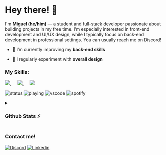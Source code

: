 <h1 align="left">Hey there! 👋</h1>
<p align="left">I'm <strong>Miguel (he/him)</strong> — a student and full-stack developer passionate about building projects in my free time. I’m especially interested in front-end development and UI/UX design, while I typically focus on back-end development in professional settings. You can usually reach me on Discord!</p>

- 🌱 I’m currently improving my **back-end skills**

- 🎨 I regularly experiment with **overall design**


<h3 align="left">My Skills:</h3>

<p align="left">
  <a href="https://github.com/miguelmnogueira/">
<img src="https://skillicons.dev/icons?i=html,js,css,react,tailwind" />
 </a>
&nbsp;&nbsp;&nbsp;&nbsp;
  <a href="https://github.com/miguelmnogueira/">
<img src="https://skillicons.dev/icons?i=nodejs,npm,express,mongodb" />
  </a>
&nbsp;&nbsp;&nbsp;&nbsp;
  <a href="https://github.com/miguelmnogueira/">
<img src="https://skillicons.dev/icons?i=figma,docker,git" />
  </a>
</p>

![status](https://api.statusbadges.me/badge/status/433364426586980373)
![playing](https://api.statusbadges.me/badge/playing/433364426586980373)
![vscode](https://api.statusbadges.me/badge/vscode/433364426586980373)
![spotify](https://api.statusbadges.me/badge/spotify/433364426586980373)

<details>
  <summary><h3>Github Stats ⚡</h3></summary>
  
  <a href="#">![Github stats](https://github-readme-stats.vercel.app/api?username=miguelmnogueira&theme=blueberry&count_private=true&hide_border=true&line_height=20)</a>
  <a href="#">![Top Langs](https://github-readme-stats.vercel.app/api/top-langs/?username=miguelmnogueira&layout=compact&theme=blueberry&count_private=true&hide_border=true)</a>
</details>

<h3>Contact me!</h3>

[![Discord](https://skillicons.dev/icons?i=discord)](https://discordapp.com/users/433364426586980373)
[![Linkedin](https://skillicons.dev/icons?i=linkedin)](work_in_progress.com)
